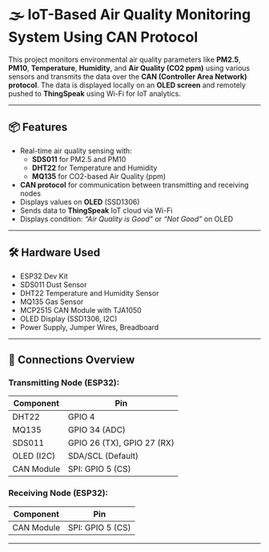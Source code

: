 # 🌫️ IoT-Based Air Quality Monitoring System Using CAN Protocol

This project monitors environmental air quality parameters like **PM2.5**, **PM10**, **Temperature**, **Humidity**, and **Air Quality (CO2 ppm)** using various sensors and transmits the data over the **CAN (Controller Area Network) protocol**. The data is displayed locally on an **OLED screen** and remotely pushed to **ThingSpeak** using Wi-Fi for IoT analytics.

---

## 📦 Features

- Real-time air quality sensing with:
  - **SDS011** for PM2.5 and PM10
  - **DHT22** for Temperature and Humidity
  - **MQ135** for CO2-based Air Quality (ppm)
- **CAN protocol** for communication between transmitting and receiving nodes
- Displays values on **OLED** (SSD1306)
- Sends data to **ThingSpeak** IoT cloud via Wi-Fi
- Displays condition: *“Air Quality is Good”* or *“Not Good”* on OLED

---

## 🛠️ Hardware Used

- ESP32 Dev Kit
- SDS011 Dust Sensor
- DHT22 Temperature and Humidity Sensor
- MQ135 Gas Sensor
- MCP2515 CAN Module with TJA1050
- OLED Display (SSD1306, I2C)
- Power Supply, Jumper Wires, Breadboard

---

## 🔌 Connections Overview

### Transmitting Node (ESP32):
| Component      | Pin             |
|----------------|------------------|
| DHT22          | GPIO 4           |
| MQ135          | GPIO 34 (ADC)    |
| SDS011         | GPIO 26 (TX), GPIO 27 (RX) |
| OLED (I2C)     | SDA/SCL (Default)|
| CAN Module     | SPI: GPIO 5 (CS) |

### Receiving Node (ESP32):
| Component      | Pin             |
|----------------|------------------|
| CAN Module     | SPI: GPIO 5 (CS) |

---



